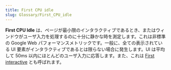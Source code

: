 ```yaml
---
title: First CPU idle
slug: Glossary/First_CPU_idle
---
```


**First CPU Idle** は、ページが最小限のインタラクティブであるとき、またはウィンドウがユーザ入力を処理するのに十分に静かな時を測定します。これは非標準の Google Web パフォーマンスメトリックです。一般に、全ての表示されている UI 要素がインタラクティブであるとは限らない場合に発生します。UI は平均して 50ms 以内にほとんどのユーザ入力に応答します。また、これは [First interactive](/ja/docs/Glossary/First_interactive) とも呼ばれます。
